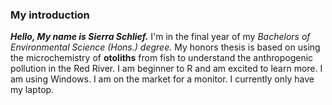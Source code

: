 ### My introduction

***Hello, My name is Sierra Schlief.*** I'm in the final year of my _Bachelors of Environmental Science (Hons.) degree._ My honors thesis is based on using the microchemistry of **otoliths** from fish to understand the anthropogenic pollution in the Red River. 
I am beginner to R and am excited to learn more. 
I am using Windows. 
I am on the market for a monitor. I currently only have my laptop.  
